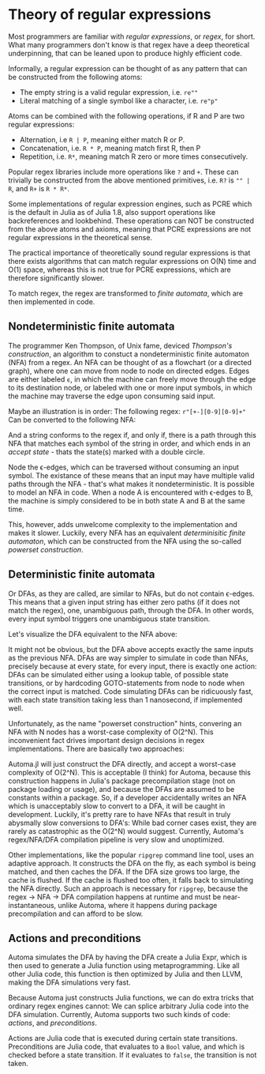 # Theory of regular expressions
Most programmers are familiar with _regular expressions_, or _regex_, for short.
What many programmers don't know is that regex have a deep theoretical underpinning, that can be leaned upon to produce highly efficient code.

Informally, a regular expression can be thought of as any pattern that can be constructed from the following atoms:
* The empty string is a valid regular expression, i.e. `re""`
* Literal matching of a single symbol like a character, i.e. `re"p"`

Atoms can be combined with the following operations, if R and P are two regular expressions:
* Alternation, i.e `R | P`, meaning either match R or P.
* Concatenation, i.e. `R * P`, meaning match first R, then P
* Repetition, i.e. `R*`, meaning match R zero or more times consecutively.

Popular regex libraries include more operations like `?` and `+`.
These can trivially be constructed from the above mentioned primitives,
i.e. `R?` is `"" | R`,
and `R+` is `R * R*`.

Some implementations of regular expression engines, such as PCRE which is the default in Julia as of Julia 1.8,
also support operations like backreferences and lookbehind.
These operations can NOT be constructed from the above atoms and axioms, meaning that PCRE expressions are not regular expressions in the theoretical sense.

The practical importance of theoretically sound regular expressions is that there exists algorithms that can match regular expressions on O(N) time and O(1) space,
whereas this is not true for PCRE expressions, which are therefore significantly slower. 

To match regex, the regex are transformed to _finite automata_, which are then implemented in code.

## Nondeterministic finite automata
The programmer Ken Thompson, of Unix fame, deviced _Thompson's construction_, an algorithm to constuct a nondeterministic finite automaton (NFA) from a regex.
An NFA can be thought of as a flowchart (or a directed graph), where one can move from node to node on directed edges.
Edges are either labeled `ϵ`, in which the machine can freely move through the edge to its destination node,
or labeled with one or more input symbols, in which the machine may traverse the edge upon consuming said input.

Maybe an illustration is in order:
The following regex: `r"[+-][0-9][0-9]+"`
Can be converted to the following NFA:

And a string conforms to the regex if, and only if, there is a path through this NFA that matches each symbol of the string in order, and which ends in an _accept state_ - thats the state(s) marked with a double circle.

Node the ϵ-edges, which can be traversed without consuming an input symbol.
The existance of these means that an input may have multiple valid paths through the NFA - that's what makes it nondeterministic.
It is possible to model an NFA in code. When a node A is encountered with ϵ-edges to B, the machine is simply considered to be in both state A and B at the same time.

This, however, adds unwelcome complexity to the implementation and makes it slower.
Luckily, every NFA has an equivalent _determinisitic finite automaton_, which can be constructed from the NFA using the so-called _powerset construction_.

## Deterministic finite automata
Or DFAs, as they are called, are similar to NFAs, but do not contain ϵ-edges.
This means that a given input string has either zero paths (if it does not match the regex), one, unambiguous path, through the DFA.
In other words, every input symbol triggers one unambiguous state transition.

Let's visualize the DFA equivalent to the NFA above:

It might not be obvious, but the DFA above accepts exactly the same inputs as the previous NFA.
DFAs are way simpler to simulate in code than NFAs, precisely because at every state, for every input, there is exactly one action:
DFAs can be simulated either using a lookup table, of possible state transitions,
or by hardcoding GOTO-statements from node to node when the correct input is matched.
Code simulating DFAs can be ridicuously fast, with each state transition taking less than 1 nanosecond, if implemented well.

Unfortunately, as the name "powerset construction" hints, convering an NFA with N nodes has a worst-case complexity of O(2^N).
This inconvenient fact drives important design decisions in regex implementations.
There are basically two approaches:

Automa.jl will just construct the DFA directly, and accept a worst-case complexity of O(2^N).
This is acceptable (I think) for Automa, because this construction happens in Julia's package precompilation stage (not on package loading or usage),
and because the DFAs are assumed to be constants within a package.
So, if a developer accidentally writes an NFA which is unacceptably slow to convert to a DFA, it will be caught in development.
Luckily, it's pretty rare to have NFAs that result in truly abysmally slow conversions to DFA's:
While bad corner cases exist, they are rarely as catastrophic as the O(2^N) would suggest.
Currently, Automa's regex/NFA/DFA compilation pipeline is very slow and unoptimized.

Other implementations, like the popular `ripgrep` command line tool, uses an adaptive approach.
It constructs the DFA on the fly, as each symbol is being matched, and then caches the DFA.
If the DFA size grows too large, the cache is flushed.
If the cache is flushed too often, it falls back to simulating the NFA directly.
Such an approach is necessary for `ripgrep`, because the regex -> NFA -> DFA compilation happens at runtime and must be near-instantaneous, unlike Automa, where it happens during package precompilation and can afford to be slow.

## Actions and preconditions
Automa simulates the DFA by having the DFA create a Julia Expr, which is then used to generate a Julia function using metaprogramming.
Like all other Julia code, this function is then optimized by Julia and then LLVM, making the DFA simulations very fast.

Because Automa just constructs Julia functions, we can do extra tricks that ordinary regex engines cannot:
We can splice arbitrary Julia code into the DFA simulation.
Currently, Automa supports two such kinds of code: _actions_, and _preconditions_.

Actions are Julia code that is executed during certain state transitions.
Preconditions are Julia code, that evaluates to a `Bool` value, and which is checked before a state transition.
If it evaluates to `false`, the transition is not taken.
